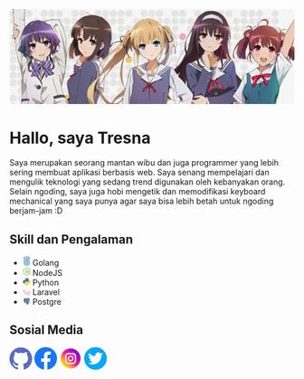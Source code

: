 ![](https://github.com/salamanderman234/salamanderman234/blob/main/banner-final.jpg)
# Hallo, saya Tresna

Saya merupakan seorang mantan wibu dan juga programmer yang lebih sering membuat aplikasi berbasis web. Saya senang mempelajari dan mengulik teknologi yang sedang trend digunakan oleh kebanyakan orang. Selain ngoding, saya juga hobi mengetik dan memodifikasi keyboard mechanical yang saya punya agar saya bisa lebih betah untuk ngoding berjam-jam :D

## Skill dan Pengalaman
* <img src="https://github.com/salamanderman234/salamanderman234/blob/main/gopher.png" width='13'> Golang
* <img src="https://github.com/salamanderman234/salamanderman234/blob/main/nodejs.png" width='13'> NodeJS
* <img src="https://github.com/salamanderman234/salamanderman234/blob/main/python.png" width='13'> Python
* <img src="https://github.com/salamanderman234/salamanderman234/blob/main/laravel.png" width='13'> Laravel
* <img src="https://github.com/salamanderman234/salamanderman234/blob/main/postgresql.png" width='13'> Postgre
<!-- * <img src="https://github.com/salamanderman234/salamanderman234/blob/main/html5.png" width='13'> HTML
* <img src="https://github.com/salamanderman234/salamanderman234/blob/main/css3.png" width='13'> CSS
* <img src="https://github.com/salamanderman234/salamanderman234/blob/main/javascript.png" width='13'> Javascript -->
<!-- * <img src="https://github.com/salamanderman234/salamanderman234/blob/main/tailwindcss.png" width='13'> TailwindCSS -->
<!-- * <img src="https://github.com/salamanderman234/salamanderman234/blob/main/mongo_db.png" width='13'> MongoDB -->


## Sosial Media
[<img src='https://github.com/salamanderman234/salamanderman234/blob/main/github.png' alt='github' height='40'>](https://github.com/salamanderman234)  [<img src='https://github.com/salamanderman234/salamanderman234/blob/main/facebook.png' alt='facebook' height='40'>](https://www.facebook.com/tresna.saputra.75)  [<img src='https://github.com/salamanderman234/salamanderman234/blob/main/instagram.png' alt='instagram' height='40'>](https://www.instagram.com/tresnasaputra9/)  [<img src='https://github.com/salamanderman234/salamanderman234/blob/main/twitter.png' alt='twitter' height='40'>](https://twitter.com/tresnasaputra23)  


